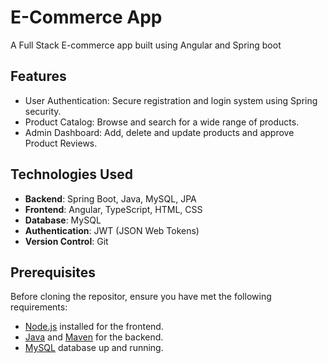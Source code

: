 # E-Commerce App
A Full Stack E-commerce app built using Angular and Spring boot

## Features

- User Authentication: Secure registration and login system using Spring security.
- Product Catalog: Browse and search for a wide range of products.
- Admin Dashboard: Add, delete and update products and approve Product Reviews.

## Technologies Used

- **Backend**: Spring Boot, Java, MySQL, JPA
- **Frontend**: Angular, TypeScript, HTML, CSS
- **Database**: MySQL
- **Authentication**: JWT (JSON Web Tokens)
- **Version Control**: Git

## Prerequisites

Before cloning the repositor, ensure you have met the following requirements:

- [Node.js](https://nodejs.org/) installed for the frontend.
- [Java](https://www.java.com/) and [Maven](https://maven.apache.org/) for the backend.
- [MySQL](https://www.mysql.com/) database up and running.
